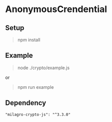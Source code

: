 # AnonymousCrendential

## Setup

> npm install

## Example

> node ./crypto/example.js

or

> npm run example

## Dependency

`"milagro-crypto-js": "^3.3.0"`